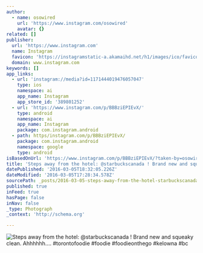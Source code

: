 ```yaml
---
author:
  - name: osowired
    url: 'https://www.instagram.com/osowired'
    avatar: {}
related: []
publisher:
  url: 'https://www.instagram.com'
  name: Instagram
  favicon: 'https://instagramstatic-a.akamaihd.net/h1/images/ico/favicon.ico/7cdab0872b15.ico'
  domain: www.instagram.com
keywords: []
app_links:
  - url: 'instagram://media?id=1171444019476057047'
    type: ios
    namespace: ai
    app_name: Instagram
    app_store_id: '389801252'
  - url: 'https://www.instagram.com/p/BBBziEPIEvX/'
    type: android
    namespace: ai
    app_name: Instagram
    package: com.instagram.android
  - path: https/instagram.com/p/BBBziEPIEvX/
    package: com.instagram.android
    namespace: google
    type: android
isBasedOnUrl: 'https://www.instagram.com/p/BBBziEPIEvX/?taken-by=osowired'
title: 'Steps away from the hotel: @starbuckscanada ! Brand new and squeaky clean. Ahhhhhh.... #torontofoodie #foodie #foodieonthego #kelowna #bc'
datePublished: '2016-03-05T18:32:05.226Z'
dateModified: '2016-03-05T17:28:34.578Z'
sourcePath: _posts/2016-03-05-steps-away-from-the-hotel-starbuckscanada-brand-new-and.md
published: true
inFeed: true
hasPage: false
inNav: false
_type: Photograph
_context: 'http://schema.org'

---
```

![Steps away from the hotel&colon; &commat;starbuckscanada &excl; Brand new and squeaky clean&period; Ahhhhhh&period;&period;&period;&period; &num;torontofoodie &num;foodie &num;foodieonthego &num;kelowna &num;bc](https://scontent.cdninstagram.com/t51.2885-15/s640x640/sh0.08/e35/12534241_469170313266950_1036919387_n.jpg?ig_cache_key=MTE3MTQ0NDAxOTQ3NjA1NzA0Nw%3D%3D.2)